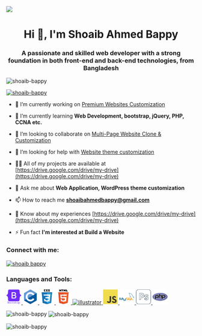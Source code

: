 <img src="https://drive.google.com/file/d/1wZr4zBQOlA-mibKCMLN_WS-Gt4UuLJaW/view">

<h1 align="center">Hi 👋, I'm Shoaib Ahmed Bappy</h1>
<h3 align="center">A passionate and skilled web developer with a strong foundation in both front-end and back-end technologies, from Bangladesh</h3>

<p align="left"> <img src="https://komarev.com/ghpvc/?username=shoaib-bappy&label=Profile%20views&color=0e75b6&style=flat" alt="shoaib-bappy" /> </p>

<p align="left"> <a href="https://github.com/ryo-ma/github-profile-trophy"><img src="https://github-profile-trophy.vercel.app/?username=shoaib-bappy" alt="shoaib-bappy" /></a> </p>

- 🔭 I’m currently working on [Premium Websites Customization](https://drive.google.com/file/d/1ADCy2JoOUcpQ8b9ZlrO1vO86Jro3eJcT/view)

- 🌱 I’m currently learning **Web Development, bootstrap, jQuery, PHP, CCNA etc.**

- 👯 I’m looking to collaborate on [Multi-Page Website Clone & Customization](https://drive.google.com/drive/my-drive)

- 🤝 I’m looking for help with [Website theme customization](https://drive.google.com/drive/my-drive)

- 👨‍💻 All of my projects are available at [https://drive.google.com/drive/my-drive](https://drive.google.com/drive/my-drive)

- 💬 Ask me about **Web Application, WordPress theme customization**

- 📫 How to reach me **shoaibahmedbappy@gmail.com**

- 📄 Know about my experiences [https://drive.google.com/drive/my-drive](https://drive.google.com/drive/my-drive)

- ⚡ Fun fact **I'm interested at Build a Website**

<h3 align="left">Connect with me:</h3>
<p align="left">
<a href="https://linkedin.com/in/shoaib bappy" target="blank"><img align="center" src="https://raw.githubusercontent.com/rahuldkjain/github-profile-readme-generator/master/src/images/icons/Social/linked-in-alt.svg" alt="shoaib bappy" height="30" width="40" /></a>
</p>

<h3 align="left">Languages and Tools:</h3>
<p align="left"> <a href="https://getbootstrap.com" target="_blank" rel="noreferrer"> <img src="https://raw.githubusercontent.com/devicons/devicon/master/icons/bootstrap/bootstrap-plain-wordmark.svg" alt="bootstrap" width="40" height="40"/> </a> <a href="https://www.cprogramming.com/" target="_blank" rel="noreferrer"> <img src="https://raw.githubusercontent.com/devicons/devicon/master/icons/c/c-original.svg" alt="c" width="40" height="40"/> </a> <a href="https://www.w3schools.com/css/" target="_blank" rel="noreferrer"> <img src="https://raw.githubusercontent.com/devicons/devicon/master/icons/css3/css3-original-wordmark.svg" alt="css3" width="40" height="40"/> </a> <a href="https://www.w3.org/html/" target="_blank" rel="noreferrer"> <img src="https://raw.githubusercontent.com/devicons/devicon/master/icons/html5/html5-original-wordmark.svg" alt="html5" width="40" height="40"/> </a> <a href="https://www.adobe.com/in/products/illustrator.html" target="_blank" rel="noreferrer"> <img src="https://www.vectorlogo.zone/logos/adobe_illustrator/adobe_illustrator-icon.svg" alt="illustrator" width="40" height="40"/> </a> <a href="https://developer.mozilla.org/en-US/docs/Web/JavaScript" target="_blank" rel="noreferrer"> <img src="https://raw.githubusercontent.com/devicons/devicon/master/icons/javascript/javascript-original.svg" alt="javascript" width="40" height="40"/> </a> <a href="https://www.mysql.com/" target="_blank" rel="noreferrer"> <img src="https://raw.githubusercontent.com/devicons/devicon/master/icons/mysql/mysql-original-wordmark.svg" alt="mysql" width="40" height="40"/> </a> <a href="https://www.photoshop.com/en" target="_blank" rel="noreferrer"> <img src="https://raw.githubusercontent.com/devicons/devicon/master/icons/photoshop/photoshop-line.svg" alt="photoshop" width="40" height="40"/> </a> <a href="https://www.php.net" target="_blank" rel="noreferrer"> <img src="https://raw.githubusercontent.com/devicons/devicon/master/icons/php/php-original.svg" alt="php" width="40" height="40"/> </a> </p>

<p><img align="left" src="https://github-readme-stats.vercel.app/api/top-langs?username=shoaib-bappy&show_icons=true&locale=en&layout=compact" alt="shoaib-bappy" /></p>

<p>&nbsp;<img align="center" src="https://github-readme-stats.vercel.app/api?username=shoaib-bappy&show_icons=true&locale=en" alt="shoaib-bappy" /></p>

<p><img align="center" src="https://github-readme-streak-stats.herokuapp.com/?user=shoaib-bappy&" alt="shoaib-bappy" /></p>
